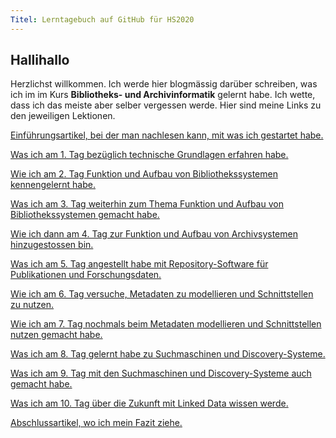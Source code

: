 ```yaml
---
Titel: Lerntagebuch auf GitHub für HS2020
---
```


## Hallihallo 

Herzlichst willkommen. Ich werde hier blogmässig darüber schreiben, was ich im im Kurs **Bibliotheks- und Archivinformatik** gelernt habe. Ich wette, dass ich das meiste aber selber vergessen werde. Hier sind meine Links zu den jeweiligen Lektionen. 

<a href="https://charleswinkler.github.io/2020/09/10/einfuehrung.html">Einführungsartikel, bei der man nachlesen kann, mit was ich gestartet habe.</a>

<a href="https://charleswinkler.github.io/2020/09/10/tag1.html">Was ich am 1. Tag bezüglich technische Grundlagen erfahren habe.</a> 

<a href="https://charleswinkler.github.io/2020/09/25/tag2.htWml">Wie ich am 2. Tag Funktion und Aufbau von Bibliothekssystemen kennengelernt habe.</a>

<a href="https://charleswinkler.github.io/2020/10/02/tag3.html">Was ich am 3. Tag weiterhin zum Thema Funktion und Aufbau von Bibliothekssystemen gemacht habe.</a>

<a href="https://charleswinkler.github.io/2020/10/09/tag4.html">Wie ich dann am 4. Tag zur Funktion und Aufbau von Archivsystemen hinzugestossen bin.</a>

<a href="https://charleswinkler.github.io/2020/10/16/tag5.html">Was ich am 5. Tag angestellt habe mit Repository-Software für Publikationen und Forschungsdaten.</a>

<a href="https://charleswinkler.github.io/2020/10/30/tag6.html">Wie ich am 6. Tag versuche, Metadaten zu modellieren und Schnittstellen zu nutzen.</a>

<a href="https://charleswinkler.github.io/2020/11/20/tag7.html">Wie ich am 7. Tag nochmals beim Metadaten modellieren und Schnittstellen nutzen gemacht habe. </a>

<a href="https://charleswinkler.github.io/2020/11/27/tag8.html">Was ich am 8. Tag gelernt habe zu Suchmaschinen und Discovery-Systeme.</a>

<a href="https://charleswinkler.github.io/2020/12/11/tag9.html">Was ich am 9. Tag mit den Suchmaschinen und Discovery-Systeme auch gemacht habe.</a>

<a href="https://charleswinkler.github.io/2020/12/18/tag10.html">Was ich am 10. Tag über die Zukunft mit Linked Data wissen werde.</a>

<a href="https://charleswinkler.github.io/2020/12/18/abschluss.html">Abschlussartikel, wo ich mein Fazit ziehe.</a>
